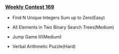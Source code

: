 ### [Weekly Contest 169](https://leetcode.com/contest/weekly-contest-169)

- Find N Unique Integers Sum up to Zero(Easy)

- All Elements in Two Binary Search Trees(Medium)

- Jump Game III(Medium)

- Verbal Arithmetic Puzzle(Hard)
